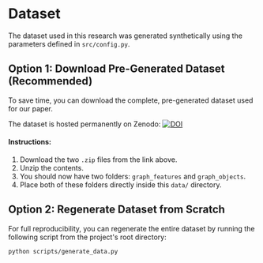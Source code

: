# Dataset

The dataset used in this research was generated synthetically using the parameters defined in `src/config.py`.

## Option 1: Download Pre-Generated Dataset (Recommended)

To save time, you can download the complete, pre-generated dataset used for our paper.

The dataset is hosted permanently on Zenodo:
[![DOI](https://zenodo.org/badge/DOI/10.5281/zenodo.16260992.svg)](https://doi.org/10.5281/zenodo.16260992)


#### Instructions:
1.  Download the two `.zip` files from the link above.
2.  Unzip the contents.
3.  You should now have two folders: `graph_features` and `graph_objects`.
4.  Place both of these folders directly inside this `data/` directory.

## Option 2: Regenerate Dataset from Scratch

For full reproducibility, you can regenerate the entire dataset by running the following script from the project's root directory:
```bash
python scripts/generate_data.py
